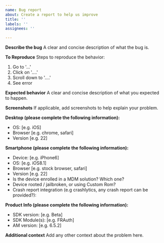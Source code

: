 ```yaml
---
name: Bug report
about: Create a report to help us improve
title: ''
labels: ''
assignees: ''

---
```


**Describe the bug**
A clear and concise description of what the bug is.

**To Reproduce**
Steps to reproduce the behavior:
1. Go to '...'
2. Click on '....'
3. Scroll down to '....'
4. See error

**Expected behavior**
A clear and concise description of what you expected to happen.

**Screenshots**
If applicable, add screenshots to help explain your problem.

**Desktop (please complete the following information):**
 - OS: [e.g. iOS]
 - Browser [e.g. chrome, safari]
 - Version [e.g. 22]

**Smartphone (please complete the following information):**
 - Device: [e.g. iPhone6]
 - OS: [e.g. iOS8.1]
 - Browser [e.g. stock browser, safari]
 - Version [e.g. 22]
 - Is the device enrolled in a MDM solution? Which one?
 - Device rooted / jailbroken, or using Custom Rom?
 - Crash report integration (e.g crashlytics, any crash report can be provided?):

**Product Info (please complete the following information):**
 - SDK version: [e.g. Beta]
 - SDK Module(s): [e.g. FRAuth]
 - AM version: [e.g. 6.5.2]

**Additional context**
Add any other context about the problem here.
